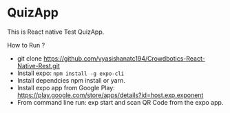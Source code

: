 # QuizApp

This is React native Test QuizApp.

How to Run ?

- git clone https://github.com/vyasishanatc194/Crowdbotics-React-Native-Rest.git
- Install expo: <code>npm install -g expo-cli</code>
- Install dependcies npm install or yarn.
- Install expo app from Google Play: https://play.google.com/store/apps/details?id=host.exp.exponent
- From command line run: exp start and scan QR Code from the expo app.
